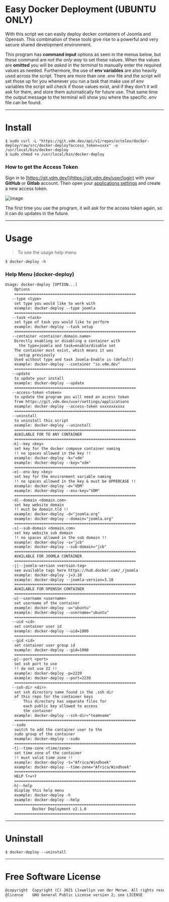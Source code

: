 # Easy Docker Deployment (UBUNTU ONLY)
With this script we can easily deploy docker containers of Joomla and Openssh. This combination of these tools give rise to a powerful and very secure shared development environment.

This program has **command input** options as seen in the menus below, but these command are _not the only way_ to set these values.
When the values are **omitted** you will be _asked in the terminal_ to manually enter the required values as needed.
Furthermore, the use of **env variables** are also heavily used across the script.
There are more than one .env file and the script will set those up for you whenever you run a task that make use of env variables
the script will check if those values exist, and if they don't it will ask for them, and store them automatically for future use.
That same time the output message to the terminal will show you where the specific .env file can be found.

---
# Install
```shell
$ sudo curl -L "https://git.vdm.dev/api/v1/repos/octoleo/docker-deploy/raw/src/docker-deploy?access_token=xxxx" -o /usr/local/bin/docker-deploy
$ sudo chmod +x /usr/local/bin/docker-deploy
```

### How to get the Access Token
Sign in to [https://git.vdm.dev/](https://git.vdm.dev/user/login) with your **GitHub** or **Gitlab** account.
Then open your [applications settings](https://git.vdm.dev/user/settings/applications) and create a new access token.

![image](https://user-images.githubusercontent.com/5607939/143513412-946843be-acd8-4973-be44-00902226f6ba.png)

The first time you use the program, it will ask for the access token again, so it can do updates in the future.

---
# Usage

> To see the usage help menu
```shell
$ docker-deploy -h
```
### Help Menu (docker-deploy)
```txt
Usage: docker-deploy [OPTION...]
	Options
	======================================================
   --type <type>
	set type you would like to work with
	example: docker-deploy --type joomla
	======================================================
   --task <task>
	set type of task you would like to perform
	example: docker-deploy --task setup
	======================================================
   --container <container.domain.name>
	Directly enabling or disabling a container with
	  the type=joomla and task=enable/disable set
	The container must exist, which means it was
	  setup previously
	Used without type and task Joomla-Enable is (default)
	example: docker-deploy --container "io.vdm.dev"
	======================================================
   --update
	to update your install
	example: docker-deploy --update
	======================================================
   --access-token <token>
	to update the program you will need an access token
	from https://git.vdm.dev/user/settings/applications
	example: docker-deploy --access-token xxxxxxxxxxx
	======================================================
   --uninstall
	to uninstall this script
	example: docker-deploy --uninstall
	======================================================
	AVAILABLE FOR TO ANY CONTAINER
	======================================================
   -k|--key <key>
	set key for the docker compose container naming
	!! no spaces allowed in the key !!
	example: docker-deploy -k="vdm"
	example: docker-deploy --key="vdm"
	======================================================
   -e|--env-key <key>
	set key for the environment variable naming
	!! no spaces allowed in the key & must be UPPERCASE !!
	example: docker-deploy -e="VDM"
	example: docker-deploy --env-key="VDM"
	======================================================
   -d|--domain <domain.com>
	set key website domain
	!! must be domain.tld !!
	example: docker-deploy -d="joomla.org"
	example: docker-deploy --domain="joomla.org"
	======================================================
   -s|--sub-domain <domain.com>
	set key website sub domain
	!! no spaces allowed in the sub domain !!
	example: docker-deploy -s="jcb"
	example: docker-deploy --sub-domain="jcb"
	======================================================
	AVAILABLE FOR JOOMLA CONTAINER
	======================================================
   -j|--joomla-version <version-tag>
	see available tags here https://hub.docker.com/_/joomla
	example: docker-deploy -j=3.10
	example: docker-deploy --joomla-version=3.10
	======================================================
	AVAILABLE FOR OPENSSH CONTAINER
	======================================================
   -u|--username <username>
	set username of the container
	example: docker-deploy -u="ubuntu"
	example: docker-deploy --username="ubuntu"
	======================================================
   --uid <id>
	set container user id
	example: docker-deploy --uid=1000
	======================================================
   --gid <id>
	set container user group id
	example: docker-deploy --gid=1000
	======================================================
   -p|--port <port>
	set ssh port to use
	!! do not use 22 !!
	example: docker-deploy -p=2239
	example: docker-deploy --port=2239
	======================================================
   --ssh-dir <dir>
	set ssh directory name found in the .ssh dir
	of this repo for the container keys
		This directory has separate files for
		each public key allowed to access
		the container
	example: docker-deploy --ssh-dir="teamname"
	======================================================
   --sudo
	switch to add the container user to the
	sudo group of the container
	example: docker-deploy --sudo
	======================================================
   -t|--time-zone <time/zone>
	set time zone of the container
	!! must valid time zone !!
	example: docker-deploy -t="Africa/Windhoek"
	example: docker-deploy --time-zone="Africa/Windhoek"
	======================================================
	HELP ʕ•ᴥ•ʔ
	======================================================
   -h|--help
	display this help menu
	example: docker-deploy -h
	example: docker-deploy --help
	======================================================
			Docker Deployment v2.1.0
	======================================================
```
---
# Uninstall

```shell
$ docker-deploy --uninstall
```
---
# Free Software License
```txt
@copyright  Copyright (C) 2021 Llewellyn van der Merwe. All rights reserved.
@license    GNU General Public License version 2; see LICENSE
```


